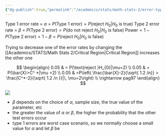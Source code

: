 ```yaml
---
{"dg-publish":true,"permalink":"/academics/stats/math-stats-2/error-types/","created":"2025-03-21T20:05:06.947-04:00","updated":"2025-07-07T17:32:42.410-04:00"}
---
```


Type 1 error rate = $\alpha$ = $P(\text{Type 1 error})=P(\text{reject }H_{0}|H_{0} \text{ is true})$
Type 2 error rate = $\beta$ = $P(\text{Type 2 error})=P(\text{do not reject }H_{0}|H_{0} \text{ is false})$
$\text{Power}=1-P(\text{Type 2 error})=1-\beta= P(\text{reject }H_{0}|H_{0}\text{ is false})$

Trying to decrease one of the error rates by changing the [[Academics/STATS/Math Stats 2/Critical Region\|Critical Region]] increases the other one

$$
\begin{align}
0.05 & = P(\text{reject }H_{0}|\mu=2) \\
0.05 & = P(\bar{X}>C^ *|\mu =2) \\
0.05 & =P\left( \frac{\bar{X}-2}{\sqrt{ 1.2 /n}} > \frac{C^*-2}{\sqrt{ 1.2 /n }}|\, \mu=2\right) \\
\rightarrow pag97
\end{align}
$$

![](https://i.imgur.com/DvJq87j.png)




- $\beta$ depends on the choice of $\alpha$, sample size, the true value of the parameter, etc
- the greater the value of $\alpha$ or $\beta$, the higher the probability that the other test errors occur
- type 1 errors are worst case scenario, so we normally choose a small value for $\alpha$ and let $\beta$ be